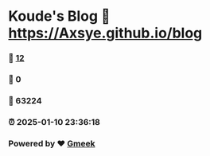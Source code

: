 # Koude's Blog :link: https://Axsye.github.io/blog 
### :page_facing_up: [12](https://Axsye.github.io/blog/tag.html) 
### :speech_balloon: 0 
### :hibiscus: 63224 
### :alarm_clock: 2025-01-10 23:36:18 
### Powered by :heart: [Gmeek](https://github.com/Meekdai/Gmeek)
